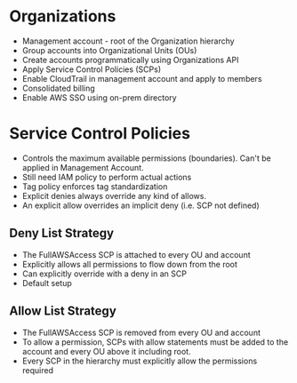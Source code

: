 # Organizations
* Management account - root of the Organization hierarchy
* Group accounts into Organizational Units (OUs)
* Create accounts programmatically using Organizations API
* Apply Service Control Policies (SCPs)
* Enable CloudTrail in management account and apply to members
* Consolidated billing
* Enable AWS SSO using on-prem directory

# Service Control Policies
* Controls the maximum available permissions (boundaries). Can't be applied in Management Account.
* Still need IAM policy to perform actual actions
* Tag policy enforces tag standardization
* Explicit denies always override any kind of allows.
* An explicit allow overrides an implicit deny (i.e. SCP not defined)

## Deny List Strategy
* The FullAWSAccess SCP is attached to every OU and account
* Explicitly allows all permissions to flow down from the root
* Can explicitly override with a deny in an SCP
* Default setup

## Allow List Strategy
* The FullAWSAccess SCP is removed from every OU and account
* To allow a permission, SCPs with allow statements must be added to the account and every OU above it including root.
* Every SCP in the hierarchy must explicitly allow the permissions required


